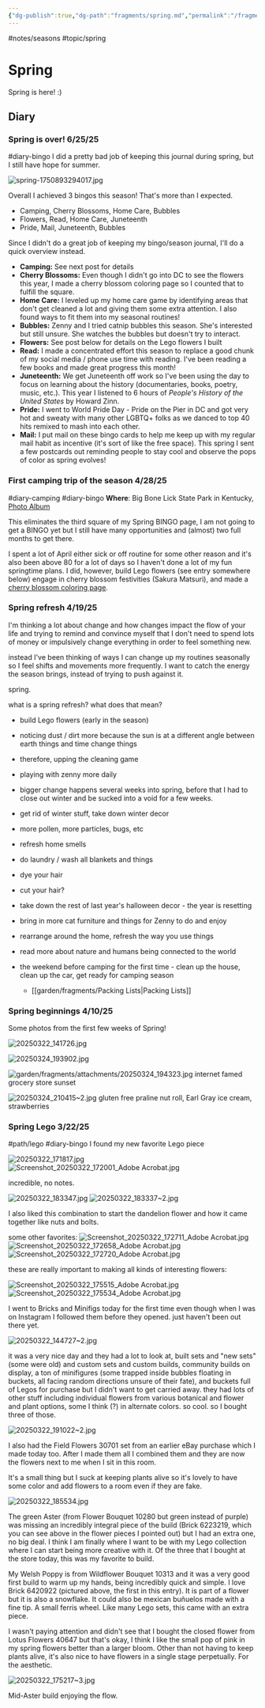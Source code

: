 ```yaml
---
{"dg-publish":true,"dg-path":"fragments/spring.md","permalink":"/fragments/spring/","created":"2025-03-22T19:29:07.044-04:00","updated":"2025-06-25T19:23:36.230-04:00"}
---
```


#notes/seasons #topic/spring 
# Spring
Spring is here! :)

## Diary

### Spring is over! 6/25/25
#diary-bingo 
I did a pretty bad job of keeping this journal during spring, but I still have hope for summer. 

![spring-1750893294017.jpg](/img/user/garden/fragments/attachments/spring-1750893294017.jpg)

Overall I achieved 3 bingos this season! That's more than I expected.
* Camping, Cherry Blossoms, Home Care, Bubbles
* Flowers, Read, Home Care, Juneteenth
* Pride, Mail, Juneteenth, Bubbles

Since I didn't do a great job of keeping my bingo/season journal, I'll do a quick overview instead.
* **Camping:** See next post for details
* **Cherry Blossoms:** Even though I didn't go into DC to see the flowers this year, I made a cherry blossom coloring page so I counted that to fulfill the square.
* **Home Care:** I leveled up my home care game by identifying areas that don't get cleaned a lot and giving them some extra attention. I also found ways to fit them into my seasonal routines!
* **Bubbles:** Zenny and I tried catnip bubbles this season. She's interested but still unsure. She watches the bubbles but doesn't try to interact.
* **Flowers:** See post below for details on the Lego flowers I built
* **Read:** I made a concentrated effort this season to replace a good chunk of my social media / phone use time with reading. I've been reading a few books and made great progress this month!
* **Juneteenth:** We get Juneteenth off work so I've been using the day to focus on learning about the history (documentaries, books, poetry, music, etc.). This year I listened to 6 hours of *People's History of the United States* by Howard Zinn.
* **Pride:** I went to World Pride Day - Pride on the Pier in DC and got very hot and sweaty with many other LGBTQ+ folks as we danced to top 40 hits remixed to mash into each other.
* **Mail:** I put mail on these bingo cards to help me keep up with my regular mail habit as incentive (it's sort of like the free space). This spring I sent a few postcards out reminding people to stay cool and observe the pops of color as spring evolves!
### First camping trip of the season 4/28/25
#diary-camping #diary-bingo 
**Where**: Big Bone Lick State Park in Kentucky, [Photo Album](https://myalbum.com/album/R3RKqj5EEEivFd/?invite=b677bb18-dda0-40a2-8721-14a1badb5b8e) 

This eliminates the third square of my Spring BINGO page, I am not going to get a BINGO yet but I still have many opportunities and (almost) two full months to get there.

I spent a lot of April either sick or off routine for some other reason and it's also been above 80 for a lot of days so I haven't done a lot of my fun springtime plans. I did, however, build Lego flowers (see entry somewhere below) engage in cherry blossom festivities (Sakura Matsuri), and made a [cherry blossom coloring page](https://zinetherapy.neocities.org/library/spring-cherryblossoms.png).
### Spring refresh 4/19/25
I'm thinking a lot about change and how changes impact the flow of your life and trying to remind and convince myself that I don't need to spend lots of money or impulsively change everything in order to feel something new. 

instead I've been thinking of ways I can change up my routines seasonally so I feel shifts and movements more frequently. I want to catch the energy the season brings, instead of trying to push against it. 

spring. 

what is a spring refresh? what does that mean?

- build Lego flowers (early in the season)
- noticing dust / dirt more because the sun is at a different angle between earth things and time change things
- therefore, upping the cleaning game
- playing with zenny more daily
- bigger change happens several weeks into spring, before that I had to close out winter and be sucked into a void for a few weeks.
- get rid of winter stuff, take down winter decor
- more pollen, more particles, bugs, etc
- refresh home smells
- do laundry / wash all blankets and things
- dye your hair
- cut your hair?
- take down the rest of last year's halloween decor - the year is resetting
- bring in more cat furniture and things for Zenny to do and enjoy
- rearrange around the home, refresh the way you use things
- read more about nature and humans being connected to the world

- the weekend before camping for the first time - clean up the house, clean up the car, get ready for camping season 
	- [[garden/fragments/Packing Lists\|Packing Lists]]

### Spring beginnings 4/10/25
Some photos from the first few weeks of Spring!

![20250322_141726.jpg](/img/user/garden/fragments/attachments/20250322_141726.jpg)

![20250324_193902.jpg](/img/user/garden/fragments/attachments/20250324_193902.jpg)

![garden/fragments/attachments/20250324_194323.jpg](/img/user/garden/fragments/attachments/20250324_194323.jpg)
internet famed grocery store sunset

![20250324_210415~2.jpg](/img/user/garden/fragments/attachments/20250324_210415~2.jpg)
gluten free praline nut roll, Earl Gray ice cream, strawberries

### Spring Lego 3/22/25
#path/lego #diary-bingo 
I found my new favorite Lego piece

![20250322_171817.jpg](/img/user/garden/fragments/attachments/20250322_171817.jpg)
![Screenshot_20250322_172001_Adobe Acrobat.jpg](/img/user/garden/fragments/attachments/Screenshot_20250322_172001_Adobe%20Acrobat.jpg)

incredible, no notes. 

![20250322_183347.jpg](/img/user/garden/fragments/attachments/20250322_183347.jpg)
![20250322_183337~2.jpg](/img/user/garden/fragments/attachments/20250322_183337~2.jpg)

I also liked this combination to start the dandelion flower and how it came together like nuts and bolts.

some other favorites:
![Screenshot_20250322_172711_Adobe Acrobat.jpg](/img/user/garden/fragments/attachments/Screenshot_20250322_172711_Adobe%20Acrobat.jpg)
![Screenshot_20250322_172658_Adobe Acrobat.jpg](/img/user/garden/fragments/attachments/Screenshot_20250322_172658_Adobe%20Acrobat.jpg)
![Screenshot_20250322_172720_Adobe Acrobat.jpg](/img/user/garden/fragments/attachments/Screenshot_20250322_172720_Adobe%20Acrobat.jpg)

these are really important to making all kinds of interesting flowers:

![Screenshot_20250322_175515_Adobe Acrobat.jpg](/img/user/garden/fragments/attachments/Screenshot_20250322_175515_Adobe%20Acrobat.jpg)
![Screenshot_20250322_175534_Adobe Acrobat.jpg](/img/user/garden/fragments/attachments/Screenshot_20250322_175534_Adobe%20Acrobat.jpg)

I went to Bricks and Minifigs today for the first time even though when I was on Instagram I followed them before they opened. just haven't been out there yet. 

![20250322_144727~2.jpg](/img/user/garden/fragments/attachments/20250322_144727~2.jpg)

it was a very nice day and they had a lot to look at, built sets and "new sets" (some were old) and custom sets and custom builds, community builds on display, a ton of minifigures (some trapped inside bubbles floating in buckets, all facing random directions unsure of their fate), and buckets full of Legos for purchase but I didn't want to get carried away.  they had lots of other stuff including individual flowers from various botanical and flower and plant options, some I think (?) in alternate colors. so cool. so I bought three of those.

![20250322_191022~2.jpg](/img/user/garden/fragments/attachments/20250322_191022~2.jpg)

I also had the Field Flowers 30701 set from an earlier eBay purchase which I made today too. After I made them all I combined them and they are now the flowers next to me when I sit in this room.

It's a small thing but I suck at keeping plants alive so it's lovely to have some color and add flowers to a room even if they are fake.

![20250322_185534.jpg](/img/user/garden/fragments/attachments/20250322_185534.jpg)

The green Aster (from Flower Bouquet 10280 but green instead of purple) was missing an incredibly integral piece of the build (Brick 6223219, which you can see above in the flower pieces I pointed out) but I had an extra one, no big deal. I think I am finally where I want to be with my Lego collection where I can start being more creative with it. Of the three that I bought at the store today, this was my favorite to build.

My Welsh Poppy is from Wildflower Bouquet 10313 and it was a very good first build to warm up my hands, being incredibly quick and simple. I love Brick 6420922 (pictured above, the first in this entry). It is part of a flower but it is also a snowflake. It could also be mexican buñuelos made with a fine tip. A small ferris wheel. Like many Lego sets, this came with an extra piece. 

I wasn't paying attention and didn't see that I bought the closed flower from Lotus Flowers 40647 but that's okay, I think I like the small pop of pink in my spring flowers better than a larger bloom. Other than not having to keep plants alive, it's also nice to have flowers in a single stage perpetually. For the aesthetic.

![20250322_175217~3.jpg](/img/user/garden/fragments/attachments/20250322_175217~3.jpg)

Mid-Aster build enjoying the flow.